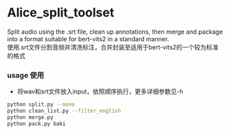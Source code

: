 # Alice_split_toolset
Split audio using the .srt file, clean up annotations, then merge and package into a format suitable for bert-vits2 in a standard manner.   
使用.srt文件分割音频并清洗标注，合并封装至适用于bert-vits2的一个较为标准的格式

### usage 使用
- 将wav和srt文件放入input，依照顺序执行，更多详细参数见-h
```bash
python split.py --mono
python clean_list.py --filter_english
python merge.py
python pack.py baki
```
